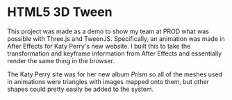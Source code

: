 # HTML5 3D Tween

This project was made as a demo to show my team at PROD what was possible with Three.js and TweenJS. Specifically, an animation was made in After Effects for Katy Perry's new website. I built this to take the transformation and keyframe information from After Effects and essentially render the same thing in the browser.

The Katy Perry site was for her new album *Prism* so all of the meshes used in animations were triangles with images mapped onto them, but other shapes could pretty easily be added to the system.